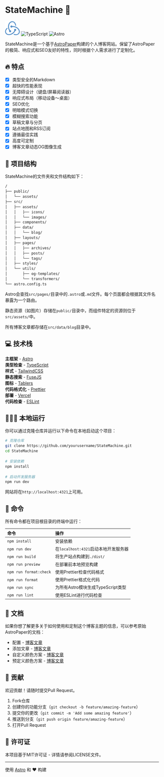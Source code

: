 # StateMachine 📝

![StateMachine](public/assets/favicon.svg)
![TypeScript](https://img.shields.io/badge/TypeScript-007ACC?style=for-the-badge&logo=typescript&logoColor=white)
![Astro](https://img.shields.io/badge/Astro-FF5D01?style=for-the-badge&logo=astro&logoColor=white)

StateMachine是一个基于[AstroPaper](https://github.com/satnaing/astro-paper)构建的个人博客网站。保留了AstroPaper的极简、响应式和SEO友好的特性，同时根据个人需求进行了定制化。

## 🔥 特点

- [x] 类型安全的Markdown
- [x] 超快的性能表现
- [x] 无障碍设计（键盘/屏幕阅读器）
- [x] 响应式布局（移动设备～桌面）
- [x] SEO优化
- [x] 明暗模式切换
- [x] 模糊搜索功能
- [x] 草稿文章与分页
- [x] 站点地图和RSS订阅
- [x] 遵循最佳实践
- [x] 高度可定制
- [x] 博客文章动态OG图像生成

## 🚀 项目结构

StateMachine的文件夹和文件结构如下：

```bash
/
├── public/
│   └── assets/
├── src/
│   ├── assets/
│   │   ├── icons/
│   │   └── images/
│   ├── components/
│   ├── data/
│   │   └── blog/
│   ├── layouts/
│   ├── pages/
│   │   ├── archives/
│   │   ├── posts/
│   │   └── tags/
│   ├── styles/
│   └── utils/
│       ├── og-templates/
│       └── transformers/
└── astro.config.ts
```

Astro会查找`src/pages/`目录中的`.astro`或`.md`文件。每个页面都会根据其文件名暴露为一个路由。

静态资源（如图片）存储在`public/`目录中，而组件特定的资源则位于`src/assets/`中。

所有博客文章都存储在`src/data/blog`目录中。

## 💻 技术栈

**主框架** - [Astro](https://astro.build/)  
**类型检查** - [TypeScript](https://www.typescriptlang.org/)  
**样式** - [TailwindCSS](https://tailwindcss.com/)  
**静态搜索** - [FuseJS](https://fusejs.io/)  
**图标** - [Tablers](https://tabler-icons.io/)  
**代码格式化** - [Prettier](https://prettier.io/)  
**部署** - [Vercel](https://vercel.com/)  
**代码检查** - [ESLint](https://eslint.org)

## 👨🏻‍💻 本地运行

你可以通过克隆仓库并运行以下命令在本地启动这个项目：

```bash
# 克隆仓库
git clone https://github.com/yourusername/StateMachine.git
cd StateMachine

# 安装依赖
npm install

# 启动开发服务器
npm run dev
```

网站将在`http://localhost:4321`上可用。

## 🧞 命令

所有命令都在项目根目录的终端中运行：

| 命令                  | 操作                                                                                                      |
| :-------------------- | :-------------------------------------------------------------------------------------------------------- |
| `npm install`         | 安装依赖                                                                                                 |
| `npm run dev`         | 在`localhost:4321`启动本地开发服务器                                                                      |
| `npm run build`       | 将生产站点构建到`./dist/`                                                                                |
| `npm run preview`     | 在部署前本地预览构建                                                                                     |
| `npm run format:check`| 使用Prettier检查代码格式                                                                                 |
| `npm run format`      | 使用Prettier格式化代码                                                                                   |
| `npm run sync`        | 为所有Astro模块生成TypeScript类型                                                                        |
| `npm run lint`        | 使用ESLint进行代码检查                                                                                   |

## 📖 文档

如果你想了解更多关于如何使用和定制这个博客主题的信息，可以参考原始AstroPaper的文档：

- 配置 - [博客文章](https://astro-paper.pages.dev/posts/how-to-configure-astropaper-theme/)
- 添加文章 - [博客文章](https://astro-paper.pages.dev/posts/adding-new-posts-in-astropaper-theme/)
- 自定义颜色方案 - [博客文章](https://astro-paper.pages.dev/posts/customizing-astropaper-theme-color-schemes/)
- 预定义颜色方案 - [博客文章](https://astro-paper.pages.dev/posts/predefined-color-schemes/)

## 🤝 贡献

欢迎贡献！请随时提交Pull Request。

1. Fork仓库
2. 创建你的功能分支（`git checkout -b feature/amazing-feature`）
3. 提交你的更改（`git commit -m 'Add some amazing feature'`）
4. 推送到分支（`git push origin feature/amazing-feature`）
5. 打开Pull Request

## 📜 许可证

本项目基于MIT许可证 - 详情请参阅LICENSE文件。

---

使用 [Astro](https://astro.build) 和 ❤️ 构建